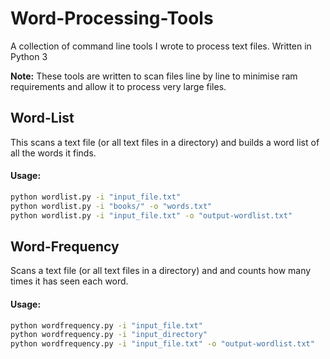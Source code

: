 # Word-Processing-Tools
A collection of command line tools I wrote to process text files. Written in Python 3

**Note:** These tools are written to scan files line by line to minimise ram requirements and allow it to process very large files.

## Word-List
This scans a text file (or all text files in a directory) and builds a word list of all the words it finds.

#### Usage:

```bash
python wordlist.py -i "input_file.txt"
python wordlist.py -i "books/" -o "words.txt"
python wordlist.py -i "input_file.txt" -o "output-wordlist.txt"
```

## Word-Frequency

Scans a text file (or all text files in a directory) and and counts how many times it has seen each word.

#### Usage:

```bash
python wordfrequency.py -i "input_file.txt"
python wordfrequency.py -i "input_directory"
python wordfrequency.py -i "input_file.txt" -o "output-wordlist.txt"
```

